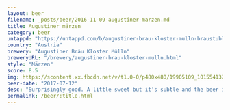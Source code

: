 ```yaml
---
layout: beer
filename: _posts/beer/2016-11-09-augustiner-marzen.md
title: Augustiner märzen
category: beer
untappd: "https://untappd.com/b/augustiner-brau-kloster-mulln-braustubl-bier/20774"
country: "Austria"
brewery: "Augustiner Bräu Kloster Mülln"
breweryURL: "/brewery/augustiner-brau-kloster-mulln.html"
style: "Märzen"
score: 8.5
img: https://scontent.xx.fbcdn.net/v/t1.0-0/p480x480/19905109_10155413269528745_1435704613752562446_n.jpg?_nc_cat=100&_nc_ht=scontent.xx&oh=ab7ac1d7dd8b96e7979bd51aae32f928&oe=5C9130D9
beer-date: "2017-07-12"
desc: "Surprisingly good. A little sweet but it's subtle and the beer is so well rounded that it's done before you know it"
permalink: /beer/:title.html
---
```

